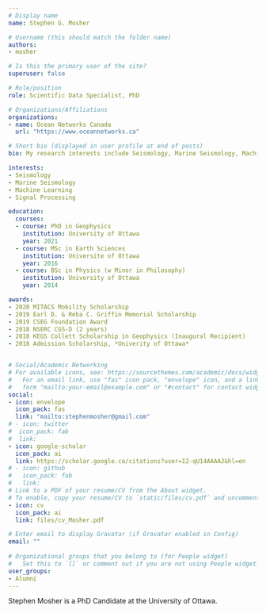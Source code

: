 ```yaml
---
# Display name
name: Stephen G. Mosher

# Username (this should match the folder name)
authors:
- mosher

# Is this the primary user of the site?
superuser: false

# Role/position
role: Scientific Data Specialist, PhD

# Organizations/Affiliations
organizations:
- name: Ocean Networks Canada
  url: "https://www.oceannetworks.ca"

# Short bio (displayed in user profile at end of posts)
bio: My research interests include Seismology, Marine Seismology, Machine Learning, Signal Processing.

interests:
- Seismology
- Marine Seismology
- Machine Learning
- Signal Processing

education:
  courses:
  - course: PhD in Geophysics
    institution: University of Ottawa
    year: 2021
  - course: MSc in Earth Sciences
    institution: Universite of Ottawa
    year: 2016
  - course: BSc in Physics (w Minor in Philosophy)
    institution: University of Ottawa
    year: 2014

awards:
- 2020 MITACS Mobility Scholarship
- 2019 Earl D. & Reba C. Griffin Memorial Scholarship
- 2019 CSEG Foundation Award 
- 2018 NSERC CGS-D (2 years)
- 2018 KEGS Collett Scholarship in Geophysics (Inaugural Recipient)
- 2018 Admission Scholarship, *Univerity of Ottawa*


# Social/Academic Networking
# For available icons, see: https://sourcethemes.com/academic/docs/widgets/#icons
#   For an email link, use "fas" icon pack, "envelope" icon, and a link in the
#   form "mailto:your-email@example.com" or "#contact" for contact widget.
social:
- icon: envelope
  icon_pack: fas
  link: "mailto:stephenmosher@gmail.com"  
# - icon: twitter
#  icon_pack: fab
#  link: 
- icon: google-scholar
  icon_pack: ai
  link: https://scholar.google.ca/citations?user=I2-qU14AAAAJ&hl=en
# - icon: github
#   icon_pack: fab
#   link: 
# Link to a PDF of your resume/CV from the About widget.
# To enable, copy your resume/CV to `static/files/cv.pdf` and uncomment the lines below.  
- icon: cv
  icon_pack: ai
  link: files/cv_Mosher.pdf

# Enter email to display Gravatar (if Gravatar enabled in Config)
email: ""
  
# Organizational groups that you belong to (for People widget)
#   Set this to `[]` or comment out if you are not using People widget.  
user_groups:
- Alumni
---
```


Stephen Mosher is a PhD Candidate at the University of Ottawa.

